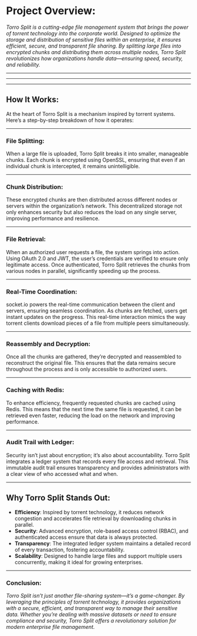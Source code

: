
# Project Overview: 

*Torro Split is a cutting-edge file management system that brings the power of torrent technology into the corporate world. Designed to optimize the storage and distribution of sensitive files within an enterprise, it ensures efficient, secure, and transparent file sharing. By splitting large files into encrypted chunks and distributing them across multiple nodes, Torro Split revolutionizes how organizations handle data—ensuring speed, security, and reliability.*

---
---
---
  

## How It Works: 
At the heart of Torro Split is a mechanism inspired by torrent systems. Here’s a step-by-step breakdown of how it operates:

  ---

### File Splitting: 
When a large file is uploaded, Torro Split breaks it into smaller, manageable chunks. Each chunk is encrypted using OpenSSL, ensuring that even if an individual chunk is intercepted, it remains unintelligible.

  ---

### Chunk Distribution: 
These encrypted chunks are then distributed across different nodes or servers within the organization’s network. This decentralized storage not only enhances security but also reduces the load on any single server, improving performance and resilience.

  ---

### File Retrieval: 
When an authorized user requests a file, the system springs into action. Using OAuth 2.0 and JWT, the user’s credentials are verified to ensure only legitimate access. Once authenticated, Torro Split retrieves the chunks from various nodes in parallel, significantly speeding up the process.

  ---

### Real-Time Coordination: 
socket.io powers the real-time communication between the client and servers, ensuring seamless coordination. As chunks are fetched, users get instant updates on the progress. This real-time interaction mimics the way torrent clients download pieces of a file from multiple peers simultaneously.

  ---

### Reassembly and Decryption: 
Once all the chunks are gathered, they’re decrypted and reassembled to reconstruct the original file. This ensures that the data remains secure throughout the process and is only accessible to authorized users.

  ---

### Caching with Redis: 
To enhance efficiency, frequently requested chunks are cached using Redis. This means that the next time the same file is requested, it can be retrieved even faster, reducing the load on the network and improving performance.

---
  

### Audit Trail with Ledger:
 Security isn’t just about encryption; it’s also about accountability. Torro Split integrates a ledger system that records every file access and retrieval. This immutable audit trail ensures transparency and provides administrators with a clear view of who accessed what and when.

  ---

## Why Torro Split Stands Out:

  

-  **Efficiency**: Inspired by torrent technology, it reduces network congestion and accelerates file retrieval by downloading chunks in parallel. 
- **Security**: Advanced encryption, role-based access control (RBAC), and authenticated access ensure that data is always protected. 
- **Transparency**: The integrated ledger system maintains a detailed record of every transaction, fostering accountability. 
- **Scalability**: Designed to handle large files and support multiple users concurrently, making it ideal for growing enterprises. 

---

### Conclusion: 
*Torro Split isn’t just another file-sharing system—it’s a game-changer. By leveraging the principles of torrent technology, it provides organizations with a secure, efficient, and transparent way to manage their sensitive data. Whether you’re dealing with massive datasets or need to ensure compliance and security, Torro Split offers a revolutionary solution for modern enterprise file management.*